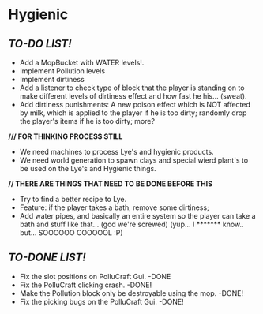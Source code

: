 Hygienic
========


*TO-DO LIST!* 
--------------

- Add a MopBucket with WATER levels!.
- Implement Pollution levels
- Implement dirtiness
- Add a listener to check type of block that the player is standing on to make different levels of dirtiness effect and how fast he his... (sweat).
- Add dirtiness punishments: A new poison effect which is NOT affected by milk, which is applied to the player if he is too dirty; randomly drop the player's items if he is too dirty; more?

**/// FOR THINKING PROCESS STILL**
- We need machines to process Lye's and hygienic products.
- We need world generation to spawn clays and special wierd plant's to be used on the Lye's and Hygienic things.

**// THERE ARE THINGS THAT NEED TO BE DONE BEFORE THIS**
- Try to find a better recipe to Lye.
- Feature: if the player takes a bath, remove some dirtiness;
- Add water pipes, and basically an entire system so the player can take a bath and stuff like that... (god we're screwed) (yup... I ******* know.. but... SOOOOOO COOOOOL :P)



*TO-DONE LIST!* 
--------------
- Fix the slot positions on PolluCraft Gui. -DONE
- Fix the PolluCraft clicking crash. -DONE!
- Make the Pollution block only be destroyable using the mop. -DONE!
- Fix the picking bugs on the PolluCraft Gui. -DONE!
